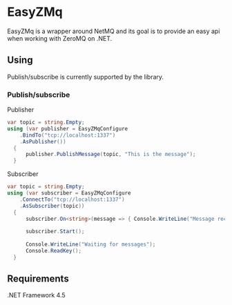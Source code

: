 # EasyZMq
EasyZMq is a wrapper around NetMQ and its goal is to provide an easy api when working with ZeroMQ on .NET.

## Using
Publish/subscribe is currently supported by the library.

### Publish/subscribe
Publisher
```csharp
var topic = string.Empty;
using (var publisher = EasyZMqConfigure
    .BindTo("tcp://localhost:1337")
    .AsPublisher())
  {
      publisher.PublishMessage(topic, "This is the message");
  }
```
Subscriber
```csharp
var topic = string.Empty;
using (var subscriber = EasyZMqConfigure
    .ConnectTo("tcp://localhost:1337")
    .AsSubscriber(topic))
  {
      subscriber.On<string>(message => { Console.WriteLine("Message received: {0}", message); });
  
      subscriber.Start();
  
      Console.WriteLine("Waiting for messages");
      Console.ReadKey();
  }
```
## Requirements
.NET Framework 4.5

